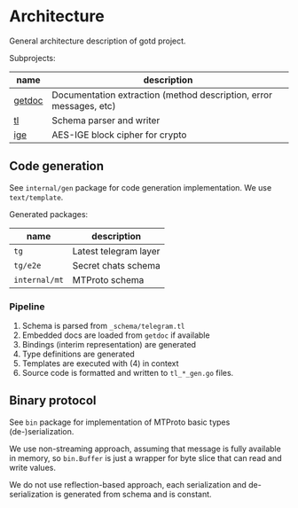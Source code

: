 # Architecture

General architecture description of gotd project.

Subprojects:

|name|description|
|----|-----------|
|[getdoc](https://github.com/gotd/getdoc)| Documentation extraction (method description, error messages, etc) |
|[tl](https://github.com/gotd/tl)        | Schema parser and writer |
|[ige](https://github.com/gotd/ige)      | AES-IGE block cipher for crypto |

## Code generation

See `internal/gen` package for code generation implementation.
We use `text/template`.

Generated packages:

|name|description|
|----|-----------|
|`tg`          | Latest telegram layer |
|`tg/e2e`      | Secret chats schema |
|`internal/mt` | MTProto schema |

### Pipeline

1) Schema is parsed from `_schema/telegram.tl`
2) Embedded docs are loaded from `getdoc` if available
3) Bindings (interim representation) are generated
4) Type definitions are generated
5) Templates are executed with (4) in context
6) Source code is formatted and written to `tl_*_gen.go` files.

## Binary protocol

See `bin` package for implementation of MTProto basic types (de-)serialization.

We use non-streaming approach, assuming that message is fully available in memory,
so `bin.Buffer` is just a wrapper for byte slice that can read and write values.

We do not use reflection-based approach, each serialization and de-serialization
is generated from schema and is constant.

